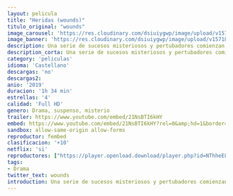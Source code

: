```yaml
---
layout: pelicula
title: "Heridas (wounds)"
titulo_original: "wounds"
image_carousel: 'https://res.cloudinary.com/dsiuiygwp/image/upload/v1571886951/HERIDOS-min_inrh9v.jpg'
image_banner: 'https://res.cloudinary.com/dsiuiygwp/image/upload/v1571886956/80207495-mx-min_zczrnn.jpg'
description: Una serie de sucesos misteriosos y pertubadores comienzan a suceder cuando un camarero de Nueva Orleans contesta a la llamada de un teléfono olvidado en un bar.
description_corta: Una serie de sucesos misteriosos y pertubadores comienzan a suceder cuando un camarero de Nueva Orleans contesta a la llamada de un teléfono olvidado en un bar.
category: 'peliculas'
idioma: 'Castellano'
descargas: 'no'
descargas2:
anio: '2019'
duracion: '1h 34 min'
estrellas: '4'
calidad: 'Full HD'
genero: Drama, suspenso, misterio
trailer: https://www.youtube.com/embed/21NsBTI6kHY
embed: https://www.youtube.com/embed/21NsBTI6kHY?rel=0&amp;hd=1&border=0&wmode=opaque&enablejsapi=1&modestbranding=1&controls=1&showinfo=1
sandbox: allow-same-origin allow-forms
reproductor: fembed
clasificacion: '+10'
netflix: 'si'
reproductores: ["https://player.openload.download/player.php?id=NThheE8vVlFPWUVQaGo2Y0JxclF0cjJDOU1FejArRldMcHlsUThON2F4UnlKRDk3R2N6aFZkZ3ByQ2R0dkNwbnEzQ1ZpSCt2eDFEeUpDa0RrdnVnQVE9PQ","https://player.openplay.vip/player.php?id=Mzc2","https://player.openplay.vip/player.php?id=NzMwNA","https://api.cuevana3.io/olpremium/gd.php?file=ek5lbm9xYWNrS0xNejZabVlkSFIyTkxQb3BPWDB0UFkwY3lvbjJIRjBPQ1QwNStUck1mVG9kVExvM0djeHA3VnFybXRscUdvMWRXNHRZbU1lYXVUeDg2cGpKVmp4cXpBejYxcGpHYXN5Y3lVeTU1L3JjNnAxdEhUcXBObXlwUFkwcVJqaUtDemxkWFFzYXVFbmJEUzFaZkxZNFNjbTZYSjBkS3FmM2lzMjc2VXFLeUpvTENqeDVlcHBJZDYycm5JdThlRmlHYlMwOWJlejNlSVpiU1N4cnZHYklLRWlNbmYxOG1ZYjZ6SDFBPT0","https://player.cuevana2espanol.com/irgotoolp.php?url=eTllbW9hZHpYNURLejlaalg2T3BsYy9PMHNTV29hYWVuY3JYMEpHVm9LRm9uWlRYbTVKL201dHFmYktRMEphbmFRPT0","https://api.cuevana3.io/stream/index.php?file=ek5lbm9xYWNrS0xYMTZLa2xNbkdvY3ZTb3BtZng4TGp6ZFpobGFMUGtOVFYySmlocU5XTzJkRE1tcHFuajVPb2w1eGphMkhEMGVQWDA2S21ZY1hRNEpQWHAyZHNrNVNxblp1U2RYUzF0ZEtzcDJHZm81WT0","https://api.cuevana3.io/rr/gd.php?h=ek5lbm9xYWNrS0xJMVp5b21KREk0dFBLbjVkaHhkRGdrOG1jbnBpUnhhS1ZxR21rckxHMXRiSFVlWWlna3RPNzE1cXNvb3ZKeGNHMHNxQ1RhTHkxdHB5U3FadVkyUT09"]
tags:
- Drama
twitter_text: wounds
introduction: Una serie de sucesos misteriosos y pertubadores comienzan a suceder cuando un camarero de Nueva Orleans contesta a la llamada de un teléfono olvidado en un bar.
---
```













